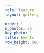 ```yaml
---
role: feature
layout: gallery

order: 1
n_photos: 25
key_photo: 1
title: Events
row_height: 500
---
```

